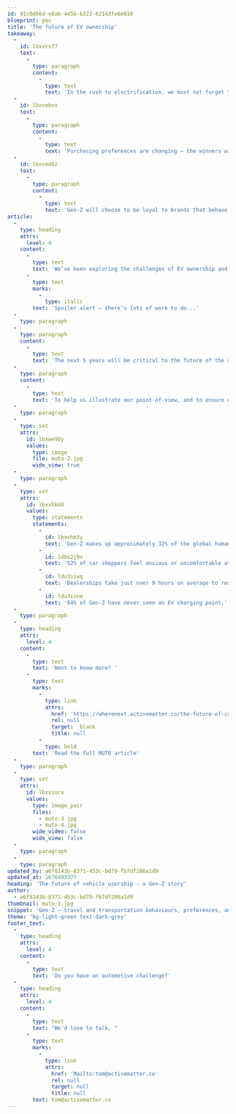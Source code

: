 ```yaml
---
id: 81c0d66d-e8ab-445b-b322-62143fe6e018
blueprint: pov
title: 'The future of EV ownership'
takeaway:
  -
    id: lbxvcsf7
    text:
      -
        type: paragraph
        content:
          -
            type: text
            text: 'In the rush to electrification, we must not forget the customer experience'
  -
    id: lbxvebnx
    text:
      -
        type: paragraph
        content:
          -
            type: text
            text: 'Purchasing preferences are changing – the winners will be those who provide the types of packages that people want to buy into'
  -
    id: lbxved0z
    text:
      -
        type: paragraph
        content:
          -
            type: text
            text: 'Gen-Z will choose to be loyal to brands that behave in a way that’s consistent with their own beliefs and values'
article:
  -
    type: heading
    attrs:
      level: 4
    content:
      -
        type: text
        text: 'We’ve been exploring the challenges of EV ownership and thinking about what the experience may look like for the next generation of drivers. '
      -
        type: text
        marks:
          -
            type: italic
        text: 'Spoiler alert – there’s lots of work to do...'
  -
    type: paragraph
  -
    type: paragraph
    content:
      -
        type: text
        text: 'The next 5 years will be critical to the future of the automotive industry. New consumer values will drive a greater preference for individuality, self-expression and sustainability. New technologies will impact every aspect of the journeys we make – from the modes of transport we select, to where and how we spend our money. And new disruptors will enter the market, injecting ever greater competition and choice to a consumer more concerned with social currency than material or financial possessions. All of these factors, and many more, demand we seek a new approach.'
  -
    type: paragraph
    content:
      -
        type: text
        text: 'To help us illustrate our point-of-view, and to ensure we are viewing the world through the lens of Gen-Z, we created MUTO – a fictional mobility brand, made for what’s next.'
  -
    type: paragraph
  -
    type: set
    attrs:
      id: lbxwe98y
      values:
        type: image
        file: muto-2.jpg
        wide_view: true
  -
    type: paragraph
  -
    type: set
    attrs:
      id: lbxxhkd4
      values:
        type: statements
        statements:
          -
            id: lbxxhm3y
            text: 'Gen-Z makes up approximately 32% of the global human population and has a spending power of more than $143 billion.'
          -
            id: ldbs2j9v
            text: '52% of car shoppers feel anxious or uncomfortable at dealerships.'
          -
            id: ldu3iiwq
            text: 'Dealerships take just over 9 hours on average to respond to a test drive request.'
          -
            id: ldu3isne
            text: '64% of Gen-Z have never seen an EV charging point.'
  -
    type: paragraph
  -
    type: heading
    attrs:
      level: 4
    content:
      -
        type: text
        text: 'Want to know more? '
      -
        type: text
        marks:
          -
            type: link
            attrs:
              href: 'https://wherenext.activematter.co/the-future-of-car-ownership/'
              rel: null
              target: _blank
              title: null
          -
            type: bold
        text: 'Read the full MUTO article'
  -
    type: paragraph
  -
    type: set
    attrs:
      id: lbxviorx
      values:
        type: image_pair
        files:
          - muto-3.jpg
          - muto-4.jpg
        wide_video: false
        wide_view: false
  -
    type: paragraph
  -
    type: paragraph
updated_by: a6f8143b-8371-453c-bd79-fb7df286a1d9
updated_at: 1676493377
heading: 'The future of vehicle usership - a Gen-Z story'
author:
  - a6f8143b-8371-453c-bd79-fb7df286a1d9
thumbnail: muto-1.jpg
snippet: 'Gen-Z – travel and transportation behaviours, preferences, and the future of electric mobility'
theme: 'bg-light-green text-dark-grey'
footer_text:
  -
    type: heading
    attrs:
      level: 4
    content:
      -
        type: text
        text: 'Do you have an automotive challenge?'
  -
    type: heading
    attrs:
      level: 4
    content:
      -
        type: text
        text: "We'd love to talk. "
      -
        type: text
        marks:
          -
            type: link
            attrs:
              href: 'Mailto:tom@activematter.co'
              rel: null
              target: null
              title: null
        text: tom@activematter.co
---
```

